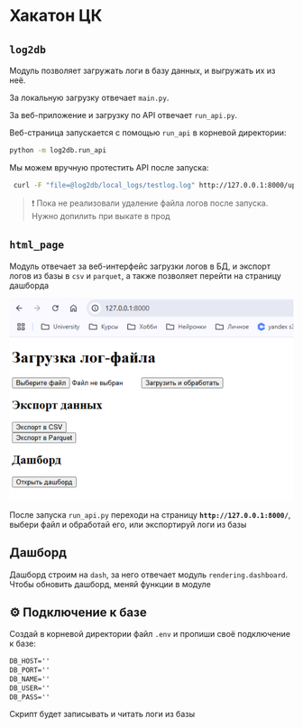 # Хакатон ЦК

## `log2db`

Модуль позволяет загружать логи в базу данных, и выгружать их из неё.

За локальную загрузку отвечает `main.py`.

За веб-приложение и загрузку по API отвечает `run_api.py`.

Веб-страница запускается с помощью `run_api` в корневой директории:

```bash
python -m log2db.run_api
```

Мы можем вручную протестить API после запуска:

```bash
 curl -F "file=@log2db/local_logs/testlog.log" http://127.0.0.1:8000/upload/
```

> ❗️ Пока не реализовали удаление файла логов после запуска. Нужно допилить при выкате в прод

## `html_page`

Модуль отвечает за веб-интерфейс загрузки логов в БД, и экспорт логов из базы в `csv` и `parquet`, а также позволяет перейти на страницу дашборда

![Web Page Screen](img/web_page.png)

После запуска `run_api.py` переходи на страницу **`http://127.0.0.1:8000/`**, выбери файл и обработай его, или экспортируй логи из базы

## Дашборд

Дашборд строим на `dash`, за него отвечает модуль `rendering.dashboard`. Чтобы обновить дашборд, меняй функции в модуле

## ⚙️ Подключение к базе

Создай в корневой директории файл `.env` и пропиши своё подключение к базе:

```env
DB_HOST=''
DB_PORT=''
DB_NAME=''
DB_USER=''
DB_PASS=''
```

Скрипт будет записывать и читать логи из базы
